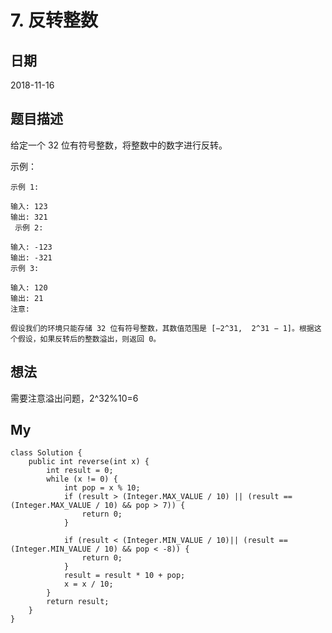 # 7. 反转整数

## 日期

2018-11-16

## 题目描述

给定一个 32 位有符号整数，将整数中的数字进行反转。

示例：

```
示例 1:

输入: 123
输出: 321
 示例 2:

输入: -123
输出: -321
示例 3:

输入: 120
输出: 21
注意:

假设我们的环境只能存储 32 位有符号整数，其数值范围是 [−2^31,  2^31 − 1]。根据这个假设，如果反转后的整数溢出，则返回 0。
```

## 想法

需要注意溢出问题，2^32%10=6

## My

```
class Solution {
    public int reverse(int x) {
        int result = 0;
        while (x != 0) {
            int pop = x % 10;
            if (result > (Integer.MAX_VALUE / 10) || (result == (Integer.MAX_VALUE / 10) && pop > 7)) {
                return 0;
            }

            if (result < (Integer.MIN_VALUE / 10)|| (result == (Integer.MIN_VALUE / 10) && pop < -8)) {
                return 0;
            }
            result = result * 10 + pop;
            x = x / 10;
        }
        return result;
    }
}
```